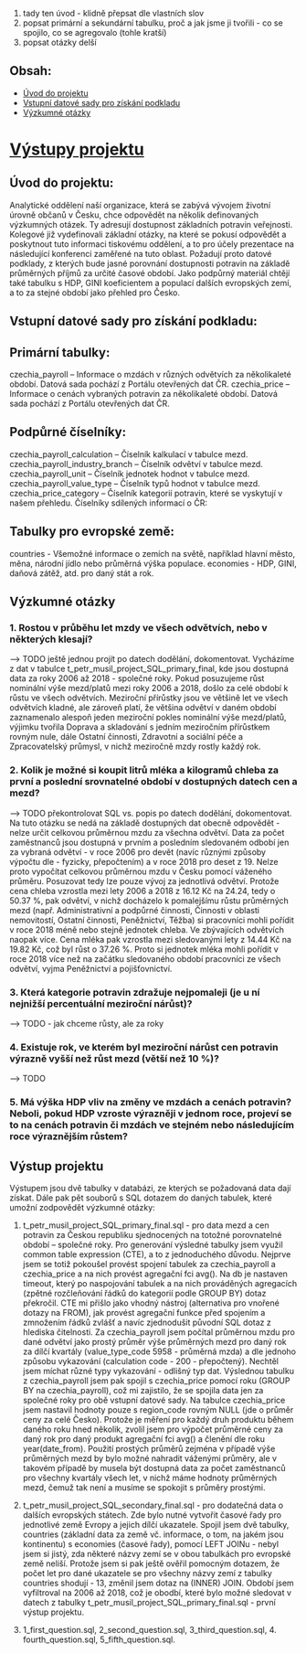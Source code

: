 1. tady ten úvod - klidně přepsat dle vlastních slov
2. popsat primární a sekundární tabulku, proč a jak jsme ji tvořili - co se spojilo, co se agregovalo (tohle kratší)
3. popsat otázky delší

## Obsah:
* [Úvod do projektu](#úvod-do-projektu)
* [Vstupní datové sady pro získání podkladu](#vstupní-datové-sady-pro-získání-podkladu)
* [Výzkumné otázky](#výzkumné-otázky)
# [Výstupy projektu](#výstup-projektu)

## Úvod do projektu:
Analytické oddělení naší organizace, která se zabývá vývojem životní úrovně občanů v Česku, chce odpovědět na několik definovaných výzkumných otázek. Ty adresují dostupnost základních potravin veřejnosti. Kolegové již vydefinovali základní otázky, na které se pokusí odpovědět a poskytnout tuto informaci tiskovému oddělení, a to pro účely prezentace na následující konferenci zaměřené na tuto oblast. Požadují proto datové podklady, z kterých bude jasné porovnání dostupnosti potravin na základě průměrných příjmů za určité časové období. Jako podpůrný materiál chtějí také tabulku s HDP, GINI koeficientem a populací dalších evropských zemí, a to za stejné období jako přehled pro Česko.

## Vstupní datové sady pro získání podkladu:
## Primární tabulky:
czechia_payroll – Informace o mzdách v různých odvětvích za několikaleté období. Datová sada pochází z Portálu otevřených dat ČR.
czechia_price – Informace o cenách vybraných potravin za několikaleté období. Datová sada pochází z Portálu otevřených dat ČR.

## Podpůrné číselníky:
czechia_payroll_calculation – Číselník kalkulací v tabulce mezd.
czechia_payroll_industry_branch – Číselník odvětví v tabulce mezd.
czechia_payroll_unit – Číselník jednotek hodnot v tabulce mezd.
czechia_payroll_value_type – Číselník typů hodnot v tabulce mezd.
czechia_price_category – Číselník kategorií potravin, které se vyskytují v našem přehledu.
Číselníky sdílených informací o ČR:

## Tabulky pro evropské země:
countries - Všemožné informace o zemích na světě, například hlavní město, měna, národní jídlo nebo průměrná výška populace.
economies - HDP, GINI, daňová zátěž, atd. pro daný stát a rok.

## Výzkumné otázky
### 1. Rostou v průběhu let mzdy ve všech odvětvích, nebo v některých klesají?
--> TODO ještě jednou projít po datech dodělání, dokomentovat.
Vycházíme z dat v tabulce t_petr_musil_project_SQL_primary_final, kde jsou dostupná data za roky 2006 až 2018 - společné roky.
Pokud posuzujeme růst nominální výše mezd/platů mezi roky 2006 a 2018, došlo za celé období k růstu ve všech odvětvích.
Meziroční přírůstky jsou ve většině let ve všech odvětvích kladné, ale zároveň platí, že většina odvětví v daném období
zaznamenalo alespoň jeden meziroční pokles nominální výše mezd/platů, výjimku tvořila Doprava a skladování s jedním meziročním 
přírůstkem rovným nule, dále Ostatní činnosti, Zdravotní a sociální péče a Zpracovatelský průmysl, v nichž meziročně mzdy rostly každý rok.
### 2. Kolik je možné si koupit litrů mléka a kilogramů chleba za první a poslední srovnatelné období v dostupných datech cen a mezd?
--> TODO překontrolovat SQL vs. popis po datech dodělání, dokomentovat.
Na tuto otázku se nedá na základě dostupných dat obecně odpovědět - nelze určit celkovou průměrnou mzdu za všechna odvětví. Data za počet zaměstnanců
jsou dostupná v prvním a posledním sledovaném odbobí jen za vybraná odvětví - v roce 2006 pro devět (navíc různými způsoby výpočtu dle - fyzicky, přepočtením) a v roce 2018 pro deset z 19.
Nelze proto vypočítat celkovou průměrnou mzdu v Česku pomocí váženého průměru. Posuzovat tedy lze pouze vývoj za jednotlivá odvětví.
Protože cena chleba vzrostla mezi lety 2006 a 2018 z 16.12 Kč na 24.24, tedy o 50.37 %, pak odvětví, v nichž docházelo k pomalejšímu
růstu průměrných mezd (např. Administrativní a podpůrné činnosti, Činnosti v oblasti nemovitostí, Ostatní činnosti, Peněžnictví, Těžba) si pracovníci 
mohli pořídit v roce 2018 méně nebo stejně jednotek chleba. Ve zbývajících odvětvích naopak více. Cena mléka pak vzrostla mezi sledovanými lety z 14.44 Kč na 19.82 Kč, což byl růst o 37.26 %.
Proto si jednotek mléka mohli pořídit v roce 2018 více než na začátku sledovaného období pracovníci ze všech odvětví, vyjma Peněžnictví a pojišťovnictví.
### 3. Která kategorie potravin zdražuje nejpomaleji (je u ní nejnižší percentuální meziroční nárůst)?
--> TODO - jak chceme růsty, ale za roky
### 4. Existuje rok, ve kterém byl meziroční nárůst cen potravin výrazně vyšší než růst mezd (větší než 10 %)?
-->  TODO
### 5. Má výška HDP vliv na změny ve mzdách a cenách potravin? Neboli, pokud HDP vzroste výrazněji v jednom roce, projeví se to na cenách potravin či mzdách ve stejném nebo následujícím roce výraznějším růstem?

## Výstup projektu
Výstupem jsou dvě tabulky v databázi, ze kterých se požadovaná data dají získat. Dále pak pět souborů s SQL dotazem do daných tabulek, které umožní zodpovědět výzkumné otázky:

1. t_petr_musil_project_SQL_primary_final.sql - pro data mezd a cen potravin za Českou republiku sjednocených na totožné 
porovnatelné období – společné roky. 
Pro generování výsledné tabulky jsem využil common table expression (CTE), a to z jednoduchého důvodu. Nejprve jsem se totiž pokoušel provést spojení tabulek za czechia_payroll a czechia_price a na nich provést agregační fci avg(). Na db je nastaven timeout, který po naspojování tabulek a na nich prováděných agregacích (zpětné rozčleňování řádků do kategorií podle GROUP BY) dotaz překročil. CTE mi přišlo jako vhodný nástroj (alternativa pro vnořené dotazy na FROM), jak provést agregační funkce před spojením a zmnožením řádků zvlášť a navíc zjednodušit původní SQL dotaz z hlediska čitelnosti. Za czechia_payroll jsem počítal průměrnou mzdu pro dané odvětví jako prostý průměr výše průměrných mezd pro daný rok za dílčí kvartály (value_type_code 5958 - průměrná mzda) a dle jednoho způsobu vykazování (calculation code - 200 - přepočtený). Nechtěl jsem míchat různé typy vykazování - odlišný typ dat. Výslednou tabulku z czechia_payroll jsem pak spojil s czechia_price pomocí roku (GROUP BY na czechia_payroll), což mi zajistilo, že se spojila data jen za společné roky pro obě vstupní datové sady. Na tabulce czechia_price jsem nastavil hodnoty pouze s region_code rovným NULL (jde o průměr ceny za celé Česko). Protože je měření pro každý druh produktu během daného roku hned několik, zvolil jsem pro výpočet průměrné ceny za daný rok pro daný produkt agregační fci avg() a členění dle roku year(date_from). Použití prostých průměrů zejména v případě výše průměrných mezd by bylo možné nahradit váženými průměry, ale v takovém případě by musela být dostupná data za počet zaměstnanců pro všechny kvartály všech let, v nichž máme hodnoty průměrných mezd, čemuž tak není a musíme se spokojit s průměry prostými.

2. t_petr_musil_project_SQL_secondary_final.sql - pro dodatečná data o dalších evropských státech. Zde bylo nutné vytvořit časové řady pro jednotlivé země Evropy a jejich dílčí ukazatele. Spojil jsem dvě tabulky, countries (základní data za země vč. informace, o tom, na jakém jsou kontinentu) s economies (časové řady), pomocí LEFT JOINu - nebyl jsem si jistý, zda některé názvy zemí se v obou tabulkách pro evropské země neliší. Protože jsem si pak ještě ověřil pomocným dotazem, že počet let pro dané ukazatele se pro všechny názvy zemí z tabulky countries shodují - 13, změnil jsem dotaz na (INNER) JOIN. Období jsem vyfiltroval na 2006 až 2018, což je obodbí, které bylo možné sledovat v datech z tabulky t_petr_musil_project_SQL_primary_final.sql - první výstup projektu.

3. 1_first_question.sql, 2_second_question.sql, 3_third_question.sql, 4. fourth_question.sql, 5_fifth_question.sql.
